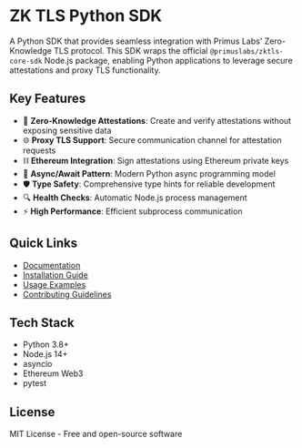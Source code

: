 # ZK TLS Python SDK

A Python SDK that provides seamless integration with Primus Labs' Zero-Knowledge TLS protocol. This SDK wraps the official `@primuslabs/zktls-core-sdk` Node.js package, enabling Python applications to leverage secure attestations and proxy TLS functionality.

## Key Features

- 🔐 **Zero-Knowledge Attestations**: Create and verify attestations without exposing sensitive data
- 🌐 **Proxy TLS Support**: Secure communication channel for attestation requests
- ⛓️ **Ethereum Integration**: Sign attestations using Ethereum private keys
- 🔄 **Async/Await Pattern**: Modern Python async programming model
- 🛡️ **Type Safety**: Comprehensive type hints for reliable development
- 🔍 **Health Checks**: Automatic Node.js process management
- ⚡ **High Performance**: Efficient subprocess communication

## Quick Links

- [Documentation](https://github.com/pkjha527/zktls-py-sdk/wiki)
- [Installation Guide](https://github.com/pkjha527/zktls-py-sdk#installation)
- [Usage Examples](https://github.com/pkjha527/zktls-py-sdk#quick-start)
- [Contributing Guidelines](https://github.com/pkjha527/zktls-py-sdk/blob/main/CONTRIBUTING.md)

## Tech Stack

- Python 3.8+
- Node.js 14+
- asyncio
- Ethereum Web3
- pytest

## License

MIT License - Free and open-source software
